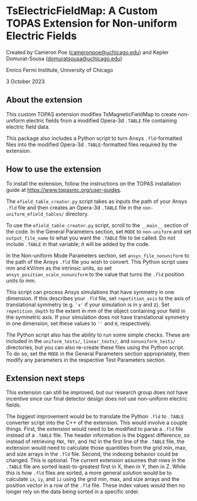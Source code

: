 # TsElectricFieldMap: A Custom TOPAS Extension for Non-uniform Electric Fields

Created by Cameron Poe (cameronpoe@uchicago.edu) and Kepler Domurat-Sousa (domuratsousa@uchicago.edu)

Enrico Fermi Institute, University of Chicago

3 October 2023

## About the extension

This custom TOPAS extension modifies TsMagneticFieldMap to create non-uniform electric fields from a modified Opera-3d `.TABLE` file containing electric field data.

This package also includes a Python script to turn Ansys `.fld`-formatted files into the modified Opera-3d `.TABLE`-formatted files required by the extension.

## How to use the extension

To install the extension, follow the instructions on the TOPAS installation guide at https://www.topasmc.org/user-guides.

The `efield_table_creator.py` script takes as inputs the path of your Ansys `.fld` file and then creates an Opera-3d `.TABLE` file in the `non-uniform_efield_tables/` directory.

To use the `efield_table_creator.py` script, scroll to the `__main__` section of the code. In the General Parameters section, set `MODE` to `non-uniform` and set `output_file_name` to what you want the `.TABLE` file to be called. Do not include `.TABLE` in that variable; it will be added by the code.

In the Non-uniform Mode Parameters section, set `ansys_file_nonuniform` to the path of the Ansys `.fld` file you wish to convert. This Python script uses mm and kV/mm as the intrinsic units, so set `ansys_position_scale_nonuniform` to the value that turns the `.fld` position units to mm. 

This script can process Ansys simulations that have symmetry in one dimension. If this describes your `.fld` file, set `repetition_axis` to the axis of translational symmetry (e.g. `'x'` if your simulation is in y and z). Set `repetition_depth` to the extent in mm of the object containing your field in the symmetric axis. If your simulation does not have translational symmetry in one dimension, set these values to `''` and `0`, respectively.

The Python script also has the ability to run some simple checks. These are included in the `uniform_tests/`, `linear_tests/`, and `nonuniform_tests/` directories, but you can also re-create these files using the Python script. To do so, set the `MODE` in the General Parameters section appropriately, then modify any parameters in the respective Test Parameters section.

## Extension next steps

This extension can still be improved, but our research group does not have incentive since our final detector design does not use non-uniform electric fields. 

The biggest improvement would be to translate the Python `.fld` to `.TABLE` converter script into the C++ of the extension. This would involve a couple things. First, the extension would need to be modified to parse a `.fld` file instead of a `.TABLE` file. The header information is the biggest difference, so instead of retrieving `fNX`, `fNY`, and `fNZ` in the first line of the `.TABLE` file, the extension would need to calculate those quantities from the grid min, max, and size arrays in the `.fld` file. Second, the indexing behavior could be changed. This is optional. The current extension assumes that rows in the `.TABLE` file are sorted least-to-greatest first in X, then in Y, then in Z. While this is how `.fld` files are sorted, a more general solution would be to calculate `ix`, `iy`, and `iz` using the grid min, max, and size arrays and the position vector in a row of the `.fld` file. These index values would then no longer rely on the data being sorted in a specific order.